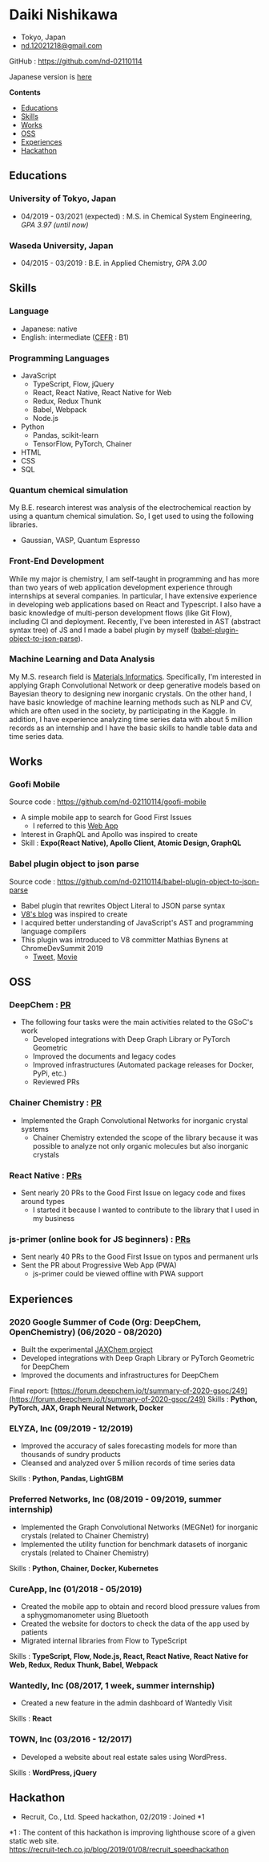 # Daiki Nishikawa

- Tokyo, Japan
- nd.12021218@gmail.com

GitHub : https://github.com/nd-02110114

Japanese version is [here](https://github.com/nd-02110114/resume/blob/master/README-ja.md)

**Contents**

* [Educations](#Educations)
* [Skills](#Skills)
* [Works](#Works)
* [OSS](#OSS)
* [Experiences](#Experiences)
* [Hackathon](#Hackathon)

## Educations

### University of Tokyo, Japan

- 04/2019 - 03/2021 (expected) : M.S. in Chemical System Engineering, *GPA 3.97 (until now)*

### Waseda University, Japan

- 04/2015 - 03/2019 : B.E. in Applied Chemistry, *GPA 3.00*

## Skills

### Language

- Japanese: native
- English: intermediate ([CEFR](https://www.coe.int/en/web/common-european-framework-reference-languages/level-descriptions) : B1)

### Programming Languages

- JavaScript
  - TypeScript, Flow, jQuery
  - React, React Native, React Native for Web
  - Redux, Redux Thunk
  - Babel, Webpack
  - Node.js
- Python
  - Pandas, scikit-learn
  - TensorFlow, PyTorch, Chainer
- HTML
- CSS
- SQL

### Quantum chemical simulation

My B.E. research interest was analysis of the electrochemical reaction by using a quantum chemical simulation. So, I get used to using the following libraries.

- Gaussian, VASP, Quantum Espresso

### Front-End Development

While my major is chemistry, I am self-taught in programming and has more than two years of web application development experience through internships at several companies. In particular, I have extensive experience in developing web applications based on React and Typescript. I also have a basic knowledge of multi-person development flows (like Git Flow), including CI and deployment. Recently, I've been interested in AST (abstract syntax tree) of JS and I made a babel plugin by myself ([babel-plugin-object-to-json-parse](https://github.com/nd-02110114/babel-plugin-object-to-json-parse)).

### Machine Learning and Data Analysis

My M.S. research field is [Materials Informatics](https://en.wikipedia.org/wiki/Materials_informatics). Specifically, I'm interested in applying Graph Convolutional Network or deep generative models based on Bayesian theory to designing new inorganic crystals. On the other hand, I have basic knowledge of machine learning methods such as NLP and CV, which are often used in the society, by participating in the Kaggle. In addition, I have experience analyzing time series data with about 5 million records as an internship and I have the basic skills to handle table data and time series data.

## Works

### Goofi Mobile

Source code : https://github.com/nd-02110114/goofi-mobile

- A simple mobile app to search for Good First Issues
  - I referred to this [Web App](https://goofi.now.sh/)
- Interest in GraphQL and Apollo was inspired to create
- Skill : **Expo(React Native), Apollo Client, Atomic Design, GraphQL**

### Babel plugin object to json parse

Source code : https://github.com/nd-02110114/babel-plugin-object-to-json-parse

- Babel plugin that rewrites Object Literal to JSON parse syntax
- [V8's blog](https://v8.dev/blog/cost-of-javascript-2019#json) was inspired to create
- I acquired better understanding of JavaScript's AST and programming language compilers
- This plugin was introduced to V8 committer Mathias Bynens at ChromeDevSummit 2019
  - [Tweet](https://twitter.com/mathias/status/1198266203413897216?s=20), [Movie](https://www.youtube.com/watch?v=ff4fgQxPaO0)

## OSS

### DeepChem : [PR](https://github.com/deepchem/deepchem/pulls?q=is%3Apr+author%3And-02110114+is%3Aclosed)

- The following four tasks were the main activities related to the GSoC's work
  - Developed integrations with Deep Graph Library or PyTorch Geometric
  - Improved the documents and legacy codes
  - Improved infrastructures (Automated package releases for Docker, PyPi, etc.)
  - Reviewed PRs

### Chainer Chemistry : [PR](https://github.com/chainer/chainer-chemistry/pull/405)

- Implemented the Graph Convolutional Networks for inorganic crystal systems 
  - Chainer Chemistry extended the scope of the library because it was possible to analyze not only organic molecules but also inorganic crystals

### React Native : [PRs](https://github.com/facebook/react-native/pulls?q=is%3Apr+author%3And-02110114+is%3Aclosed)

- Sent nearly 20 PRs to the Good First Issue on legacy code and fixes around types
  - I started it because I wanted to contribute to the library that I used in my business

### js-primer (online book for JS beginners) : [PRs](https://github.com/asciidwango/js-primer/pulls?q=is%3Apr+author%3And-02110114+is%3Aclosed)

- Sent nearly 40 PRs to the Good First Issue on typos and permanent urls
- Sent the PR about Progressive Web App (PWA)
  - js-primer could be viewed offline with PWA support

## Experiences

### 2020 Google Summer of Code (Org: DeepChem, OpenChemistry) (06/2020 - 08/2020)

- Built the experimental [JAXChem project](https://github.com/deepchem/jaxchem)
- Developed integrations with Deep Graph Library or PyTorch Geometric for DeepChem
- Improved the documents and infrastructures for DeepChem

Final report: [https://forum.deepchem.io/t/summary-of-2020-gsoc/249](https://forum.deepchem.io/t/summary-of-2020-gsoc/249)
Skills : **Python, PyTorch, JAX, Graph Neural Network, Docker**

### ELYZA, Inc (09/2019 - 12/2019)

- Improved the accuracy of sales forecasting models for more than thousands of sundry products
- Cleansed and analyzed over 5 million records of time series data

Skills : **Python, Pandas, LightGBM**

### Preferred Networks, Inc (08/2019 - 09/2019, summer internship)

- Implemented the Graph Convolutional Networks (MEGNet) for inorganic crystals (related to Chainer Chemistry)
- Implemented the utility function for benchmark datasets of inorganic crystals (related to Chainer Chemistry)

Skills : **Python, Chainer, Docker, Kubernetes**

### CureApp, Inc (01/2018 - 05/2019)

- Created the mobile app to obtain and record blood pressure values from a sphygmomanometer using Bluetooth
- Created the website for doctors to check the data of the app used by patients
- Migrated internal libraries from Flow to TypeScript

Skills : **TypeScript, Flow, Node.js, React, React Native, React Native for Web, Redux, Redux Thunk, Babel, Webpack**

### Wantedly, Inc (08/2017, 1 week, summer internship)

- Created a new feature in the admin dashboard of Wantedly Visit

Skills : **React**

### TOWN, Inc (03/2016 - 12/2017)

- Developed a website about real estate sales using WordPress.

Skills : **WordPress, jQuery**

## Hackathon

- Recruit, Co., Ltd. Speed hackathon, 02/2019 : Joined *1

*1 : The content of this hackathon is improving lighthouse score of a given static web site.  
https://recruit-tech.co.jp/blog/2019/01/08/recruit_speedhackathon
